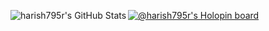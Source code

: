 
[![@harish795r's Holopin board](https://holopin.me/harish795r)](https://holopin.io/@harish795r)
<img align="left" alt="harish795r's GitHub Stats" src="https://github-readme-stats.vercel.app/api?username=harish795r&show_icons=true&theme=algolia"> 



  
